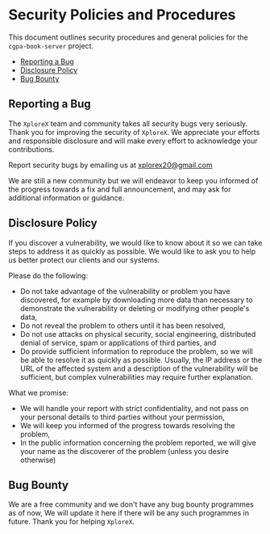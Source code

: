 # Security Policies and Procedures

This document outlines security procedures and general policies for the `cgpa-book-server`
project.

  * [Reporting a Bug](#reporting-a-bug)
  * [Disclosure Policy](#disclosure-policy)
  * [Bug Bounty](#bug-bounty)

## Reporting a Bug

The `XploreX` team and community takes all security bugs very seriously.
Thank you for improving the security of `XploreX`. We appreciate your efforts and
responsible disclosure and will make every effort to acknowledge your
contributions.

Report security bugs by emailing us at xplorex20@gmail.com

We are still a new community but we will
endeavor to keep you informed of the progress towards a fix and full
announcement, and may ask for additional information or guidance.

## Disclosure Policy

If you discover a vulnerability, we would like to know about it so we can take steps to address it as quickly as possible. We would like to ask you to help us better protect our clients and our systems.

Please do the following:

- Do not take advantage of the vulnerability or problem you have discovered, for example by downloading more data than necessary to demonstrate the vulnerability or deleting or modifying other people's data,
- Do not reveal the problem to others until it has been resolved,
- Do not use attacks on physical security, social engineering, distributed denial of service, spam or applications of third parties, and
- Do provide sufficient information to reproduce the problem, so we will be able to resolve it as quickly as possible. Usually, the IP address or the URL of the affected system and a description of the vulnerability will be sufficient, but complex vulnerabilities may require further explanation.

What we promise:

- We will handle your report with strict confidentiality, and not pass on your personal details to third parties without your permission,
- We will keep you informed of the progress towards resolving the problem,
- In the public information concerning the problem reported, we will give your name as the discoverer of the problem (unless you desire otherwise)

## Bug Bounty

We are a free community and we don't have any bug bounty programmes as of now, We will update it here if there will be any such programmes in future. Thank you for helping `XploreX`.
